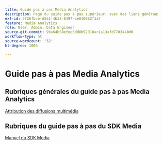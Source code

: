 ```yaml
---
title: Guide pas à pas Media Analytics
description: Page du guide pas à pas supérieur, avec des liens généraux vers des guides pas à pas MA et des liens spécifiques au SDK.
exl-id: 5f26fbce-d861-4b38-8497-ce010082f3a7
feature: Media Analytics
role: User, Admin, Data Engineer
source-git-commit: 9ba64b68efec5dd8b52010ac1a13afd7703448d0
workflow-type: ht
source-wordcount: '32'
ht-degree: 100%

---
```


# Guide pas à pas Media Analytics

## Rubriques générales du guide pas à pas Media Analytics

[Attribution des diffusions multimédia](/help/use-cases/media-analytics-cookbook/media-dimensions.md)

## Rubriques du guide pas à pas du SDK Media

[Manuel du SDK Media](/help/use-cases/cookbook/sdk-cookbook-overview.md)
